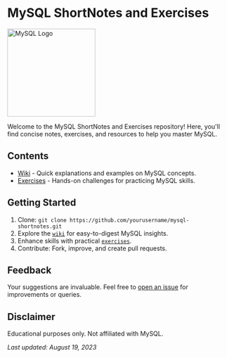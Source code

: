# MySQL ShortNotes and Exercises

<img src="https://cdn.pixabay.com/photo/2013/07/12/17/22/database-152091_1280.png" alt="MySQL Logo" width="200">

Welcome to the MySQL ShortNotes and Exercises repository! Here, you'll find concise notes, exercises, and resources to help you master MySQL.

## Contents

- [Wiki](wiki) - Quick explanations and examples on MySQL concepts.
- [Exercises](exercises) - Hands-on challenges for practicing MySQL skills.

## Getting Started

1. Clone: `git clone https://github.com/yourusername/mysql-shortnotes.git`
2. Explore the [`wiki`](https://github.com/AuJUngZ/sql-short-note/wiki) for easy-to-digest MySQL insights.
3. Enhance skills with practical [`exercises`](https://github.com/AuJUngZ/sql-short-note/wiki).
4. Contribute: Fork, improve, and create pull requests.

## Feedback

Your suggestions are invaluable. Feel free to [open an issue](https://github.com/AuJUngZ/sql-short-note/issues) for improvements or queries.

## Disclaimer

Educational purposes only. Not affiliated with MySQL.

*Last updated: August 19, 2023*
